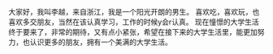 大家好，我叫李越，来自浙江，我是一个阳光开朗的男生。
喜欢吃，喜欢玩，也喜欢多交朋友，当然在该认真学习，工作的时候y会r认真。
现在憧憬的大学生活终于要来了，非常的期待，又有点小紧张，希望在接下来的大学生活里，能更加努力，也认识更多的朋友，拥有一个美满的大学生活。
